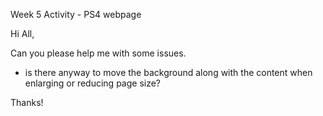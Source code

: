 Week 5 Activity - PS4 webpage

Hi All, 

Can you please help me with some issues.
- is there anyway to move the background along with the content when enlarging or reducing page size?

Thanks!
